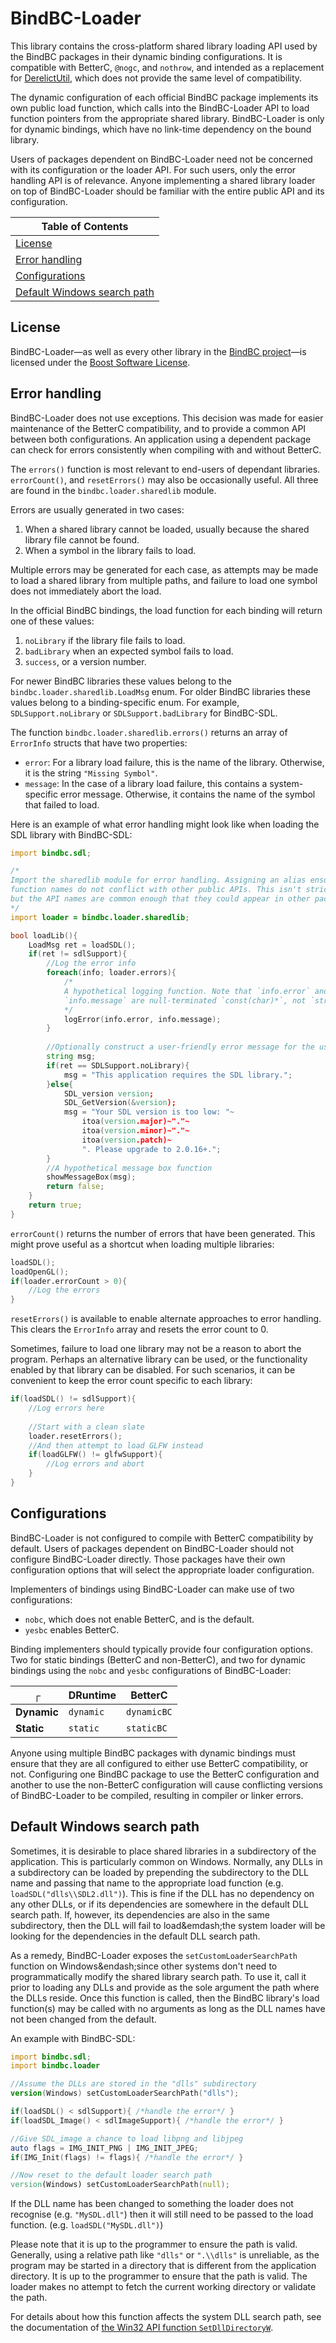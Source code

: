 # BindBC-Loader
This library contains the cross-platform shared library loading API used by the BindBC packages in their dynamic binding configurations. It is compatible with BetterC, `@nogc`, and `nothrow`, and intended as a replacement for [DerelictUtil](https://github.com/DerelictOrg/DerelictUtil), which does not provide the same level of compatibility.

The dynamic configuration of each official BindBC package implements its own public load function, which calls into the BindBC-Loader API to load function pointers from the appropriate shared library. BindBC-Loader is only for dynamic bindings, which have no link-time dependency on the bound library.

Users of packages dependent on BindBC-Loader need not be concerned with its configuration or the loader API. For such users, only the error handling API is of relevance. Anyone implementing a shared library loader on top of BindBC-Loader should be familiar with the entire public API and its configuration.

| Table of Contents |
|-------------------|
|[License](#license)|
|[Error handling](#error-handling)|
|[Configurations](#configurations)|
|[Default Windows search path](#default-windows-search-path)|

## License

BindBC-Loader&mdash;as well as every other library in the [BindBC project](https://github.com/BindBC)&mdash;is licensed under the [Boost Software License](https://www.boost.org/LICENSE_1_0.txt).

## Error handling
BindBC-Loader does not use exceptions. This decision was made for easier maintenance of the BetterC compatibility, and to provide a common API between both configurations. An application using a dependent package can check for errors consistently when compiling with and without BetterC.

The `errors()` function is most relevant to end-users of dependant libraries. `errorCount()`, and `resetErrors()` may also be occasionally useful. All three are found in the `bindbc.loader.sharedlib` module.

Errors are usually generated in two cases:
1. When a shared library cannot be loaded, usually because the shared library file cannot be found.
2. When a symbol in the library fails to load.

Multiple errors may be generated for each case, as attempts may be made to load a shared library from multiple paths, and failure to load one symbol does not immediately abort the load.

In the official BindBC bindings, the load function for each binding will return one of these values:
1. `noLibrary` if the library file fails to load.
2. `badLibrary` when an expected symbol fails to load.
3. `success`, or a version number.

For newer BindBC libraries these values belong to the `bindbc.loader.sharedlib.LoadMsg` enum. For older BindBC libraries these values belong to a binding-specific enum. For example, `SDLSupport.noLibrary` or `SDLSupport.badLibrary` for BindBC-SDL.

The function `bindbc.loader.sharedlib.errors()` returns an array of `ErrorInfo` structs that have two properties:

* `error`: For a library load failure, this is the name of the library. Otherwise, it is the string `"Missing Symbol"`.
* `message`: In the case of a library load failure, this contains a system-specific error message. Otherwise, it contains the name of the symbol that failed to load.

Here is an example of what error handling might look like when loading the SDL library with BindBC-SDL:
```d
import bindbc.sdl;

/*
Import the sharedlib module for error handling. Assigning an alias ensures that the
function names do not conflict with other public APIs. This isn't strictly necessary,
but the API names are common enough that they could appear in other packages.
*/
import loader = bindbc.loader.sharedlib;

bool loadLib(){
	LoadMsg ret = loadSDL();
	if(ret != sdlSupport){
		//Log the error info
		foreach(info; loader.errors){
			/*
			A hypothetical logging function. Note that `info.error` and
			`info.message` are null-terminated `const(char)*`, not `string`.
			*/
			logError(info.error, info.message);
		}
		
		//Optionally construct a user-friendly error message for the user
		string msg;
		if(ret == SDLSupport.noLibrary){
			msg = "This application requires the SDL library.";
		}else{
			SDL_version version;
			SDL_GetVersion(&version);
			msg = "Your SDL version is too low: "~
				itoa(version.major)~"."~
				itoa(version.minor)~"."~
				itoa(version.patch)~
				". Please upgrade to 2.0.16+.";
		}
		//A hypothetical message box function
		showMessageBox(msg);
		return false;
	}
	return true;
}
```

`errorCount()` returns the number of errors that have been generated. This might prove useful as a shortcut when loading multiple libraries:

```d
loadSDL();
loadOpenGL();
if(loader.errorCount > 0){
	//Log the errors
}
```

`resetErrors()` is available to enable alternate approaches to error handling. This clears the `ErrorInfo` array and resets the error count to 0.

Sometimes, failure to load one library may not be a reason to abort the program. Perhaps an alternative library can be used, or the functionality enabled by that library can be disabled. For such scenarios, it can be convenient to keep the error count specific to each library:

```d
if(loadSDL() != sdlSupport){
	//Log errors here
	
	//Start with a clean slate
	loader.resetErrors();
	//And then attempt to load GLFW instead
	if(loadGLFW() != glfwSupport){
		//Log errors and abort
	}
}
```

## Configurations
BindBC-Loader is not configured to compile with BetterC compatibility by default. Users of packages dependent on BindBC-Loader should not configure BindBC-Loader directly. Those packages have their own configuration options that will select the appropriate loader configuration.

Implementers of bindings using BindBC-Loader can make use of two configurations:
* `nobc`, which does not enable BetterC, and is the default.
* `yesbc` enables BetterC.

Binding implementers should typically provide four configuration options. Two for static bindings (BetterC and non-BetterC), and two for dynamic bindings using the `nobc` and `yesbc` configurations of BindBC-Loader:

|     ┌      |  DRuntime  |   BetterC   |
|-------------|------------|-------------|
| **Dynamic** | `dynamic`  | `dynamicBC` |
| **Static**  | `static`   | `staticBC`  |

Anyone using multiple BindBC packages with dynamic bindings must ensure that they are all configured to either use BetterC compatibility, or not. Configuring one BindBC package to use the BetterC configuration and another to use the non-BetterC configuration will cause conflicting versions of BindBC-Loader to be compiled, resulting in compiler or linker errors.

## Default Windows search path
Sometimes, it is desirable to place shared libraries in a subdirectory of the application. This is particularly common on Windows. Normally, any DLLs in a subdirectory can be loaded by prepending the subdirectory to the DLL name and passing that name to the appropriate load function (e.g. `loadSDL("dlls\\SDL2.dll")`). This is fine if the DLL has no dependency on any other DLLs, or if its dependencies are somewhere in the default DLL search path. If, however, its dependencies are also in the same subdirectory, then the DLL will fail to load&emdash;the system loader will be looking for the dependencies in the default DLL search path.

As a remedy, BindBC-Loader exposes the `setCustomLoaderSearchPath` function on Windows&endash;since other systems don't need to programmatically modify the shared library search path. To use it, call it prior to loading any DLLs and provide as the sole argument the path where the DLLs reside. Once this function is called, then the BindBC library's load function(s) may be called with no arguments as long as the DLL names have not been changed from the default.

An example with BindBC-SDL:

```d
import bindbc.sdl;
import bindbc.loader

//Assume the DLLs are stored in the "dlls" subdirectory
version(Windows) setCustomLoaderSearchPath("dlls");

if(loadSDL() < sdlSupport){ /*handle the error*/ }
if(loadSDL_Image() < sdlImageSupport){ /*handle the error*/ }

//Give SDL_image a chance to load libpng and libjpeg
auto flags = IMG_INIT_PNG | IMG_INIT_JPEG;
if(IMG_Init(flags) != flags){ /*handle the error*/ }

//Now reset to the default loader search path
version(Windows) setCustomLoaderSearchPath(null);
```

If the DLL name has been changed to something the loader does not recognise (e.g. `"MySDL.dll"`) then it will still need to be passed to the load function. (e.g. `loadSDL("MySDL.dll")`)

Please note that it is up to the programmer to ensure the path is valid. Generally, using a relative path like `"dlls"` or `".\\dlls"` is unreliable, as the program may be started in a directory that is different from the application directory. It is up to the programmer to ensure that the path is valid. The loader makes no attempt to fetch the current working directory or validate the path.

For details about how this function affects the system DLL search path, see the documentation of [the Win32 API function `SetDllDirectoryW`](https://docs.microsoft.com/en-us/windows/win32/api/winbase/nf-winbase-setdlldirectoryw).